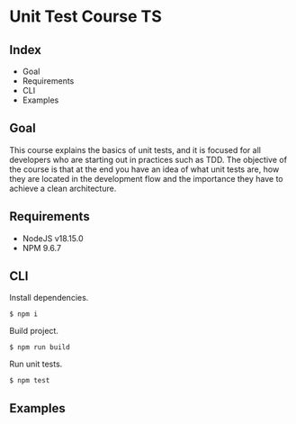 # Unit Test Course TS

## Index
- Goal
- Requirements 
- CLI 
- Examples

## Goal
This course explains the basics of unit tests, and it is focused for all developers who are starting out in practices such as TDD. The objective of the course is that at the end you have an idea of what unit tests are, how they are located in the development flow and the importance they have to achieve a clean architecture.

## Requirements
- NodeJS v18.15.0 
- NPM 9.6.7

## CLI
Install dependencies.
```
$ npm i 
```

Build project.
```
$ npm run build
```

Run unit tests.
```
$ npm test
```

## Examples
